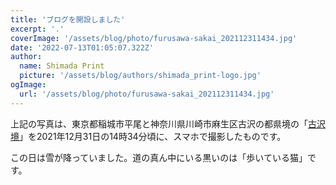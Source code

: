 ```yaml
---
title: 'ブログを開設しました'
excerpt: '.'
coverImage: '/assets/blog/photo/furusawa-sakai_202112311434.jpg'
date: '2022-07-13T01:05:07.322Z'
author:
  name: Shimada Print
  picture: '/assets/blog/authors/shimada_print-logo.jpg'
ogImage:
  url: '/assets/blog/photo/furusawa-sakai_202112311434.jpg'
---
```


上記の写真は、東京都稲城市平尾と神奈川県川崎市麻生区古沢の都県境の「[古沢境](https://www.google.com/maps/place/%E5%8F%A4%E6%B2%A2%E5%A2%83/@35.6053928,139.4942976,15z/data=!4m5!3m4!1s0x0:0x44c136581e72d731!8m2!3d35.6053928!4d139.4942976)」を2021年12月31日の14時34分頃に、スマホで撮影したものです。

この日は雪が降っていました。道の真ん中にいる黒いのは「歩いている猫」です。
